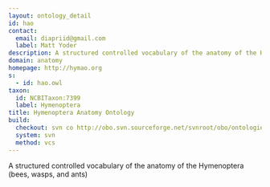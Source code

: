 ```yaml
---
layout: ontology_detail
id: hao
contact:
  email: diapriid@gmail.com
  label: Matt Yoder
description: A structured controlled vocabulary of the anatomy of the Hymenoptera (bees, wasps, and ants)
domain: anatomy
homepage: http://hymao.org
s:
  - id: hao.owl
taxon:
  id: NCBITaxon:7399
  label: Hymenoptera
title: Hymenoptera Anatomy Ontology
build:
  checkout: svn co http://obo.svn.sourceforge.net/svnroot/obo/ontologies/trunk/HAO
  system: svn
  method: vcs
---
```


A structured controlled vocabulary of the anatomy of the Hymenoptera (bees, wasps, and ants)
